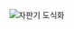 
![자판기 도식화](https://user-images.githubusercontent.com/85832803/158223677-0334bfe6-6d53-4fc4-82a3-8a6eb960c462.png)

